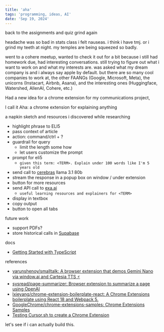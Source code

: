 ```yaml
---
title: 'aha'
tags: 'programming, ideas, AI'
date: 'Sep 19, 2024'
---
```


back to the assignments and quiz grind again

headache was so bad in stats class i felt nauseas. i think i have tmj. or i grind my teeth at night. my temples are being squeezed so badly.

went to a cohere meetup, wanted to check it out for a bit because i still had homework due, had interesting conversations. still trying to figure out what i want to work on and what my interests are. was asked what my dream company is and i always say apple by default. but there are so many cool companies to work at, the other FAANGs (Google, Microsoft, Meta), the unicorns (Instacart, Airbnb, Asana), and the interesting ones (Huggingface, Watershed, AllenAI, Cohere, etc.)

Had a new idea for a chrome extension for my communications project,

I call it Aha: a chrome extension for explaining anything

a napkin sketch and resources i discovered while researching

- highlight phrase to ELI5
- pass context of article
- action: command/ctrl + ?
- guardrail for query
  - limit the length some how
  - let users customize the prompt
- prompt for eli5
  - `given this term: <TERM>. Explain under 100 words like I'm 5 years old`
- send call to [cerebras](https://inference.cerebras.ai/) llama 3.1 80b
- stream the response in a popup box on window / under extension
- button for more resources
- send API call to [exa.ai](https://exa.ai/search)
  - `useful learning resources and explainers for <TERM>`
- display in textbox
- copy output
- button to open all tabs

future work

- support PDFs?
- store historical calls in [Supabase](https://supabase.com/)

docs

- [Getting Started with TypeScript](https://docs.exa.ai/reference/getting-started-with-javascript)

references

- [varunshenoy/smalltalk: A browser extension that demos Gemini Nano via window.ai and Cartesia TTS ⚡️](https://github.com/varunshenoy/smalltalk?tab=readme-ov-file)
- [sysread/page-summarizer: Browser extension to summarize a page using OpenAI](https://github.com/sysread/page-summarizer)
- [lxieyang/chrome-extension-boilerplate-react: A Chrome Extensions boilerplate using React 18 and Webpack 5.](https://github.com/lxieyang/chrome-extension-boilerplate-react)
- [GoogleChrome/chrome-extensions-samples: Chrome Extensions Samples](https://github.com/GoogleChrome/chrome-extensions-samples)
- [Testing Cursor.sh to create a Chrome Extension](https://www.youtube.com/live/kEJIkgxfPv8)

let's see if i can actually build this.
